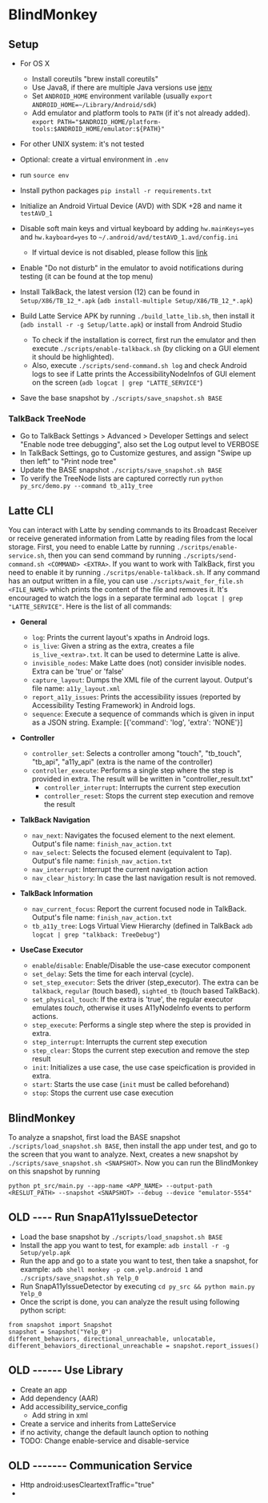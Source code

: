 # BlindMonkey
## Setup
- For OS X
  - Install coreutils "brew install coreutils"
  - Use Java8, if there are multiple Java versions use [jenv](https://www.jenv.be/)
  - Set `ANDROID_HOME` environment varilable (usually `export ANDROID_HOME=~/Library/Android/sdk`)
  - Add emulator and platform tools to `PATH` (if it's not already added). `export PATH="$ANDROID_HOME/platform-tools:$ANDROID_HOME/emulator:${PATH}"`
- For other UNIX system: it's not tested

- Optional: create a virtual environment in `.env`

- run `source env`
- Install python packages `pip install -r requirements.txt`
- Initialize an Android Virtual Device (AVD) with SDK +28 and name it `testAVD_1`
-	Disable soft main keys and virtual keyboard by adding `hw.mainKeys=yes` and `hw.kayboard=yes`  to `~/.android/avd/testAVD_1.avd/config.ini`
	- If virtual device is not disabled, please follow this [link](https://support.honeywellaidc.com/s/article/CN51-Android-How-to-prevent-virtual-keyboard-from-popping-up)
- Enable "Do not disturb" in the emulator to avoid notifications during testing (it can be found at the top menu)
- Install TalkBack, the latest version (12) can be found in `Setup/X86/TB_12_*.apk` (`adb install-multiple Setup/X86/TB_12_*.apk`)
- Build Latte Service APK by running `./build_latte_lib.sh`, then install it (`adb install -r -g Setup/latte.apk`) or install from Android Studio
	- To check if the installation is correct, first run the emulator and then execute `./scripts/enable-talkback.sh` (by clicking on a GUI element it should be highlighted).
	- Also, execute `./scripts/send-command.sh log` and check Android logs to see if Latte prints the AccessibilityNodeInfos of GUI element on the screen (`adb logcat | grep "LATTE_SERVICE"`)
-  Save the base snapshot by `./scripts/save_snapshot.sh BASE`

### TalkBack TreeNode
- Go to TalkBack Settings > Advanced > Developer Settings and select "Enable node tree debugging", also set the Log output level to VERBOSE
- In TalkBack Settings, go to Customize gestures, and assign "Swipe up then left" to "Print node tree"
- Update the BASE snapshot `./scripts/save_snapshot.sh BASE`
- To verify the TreeNode lists are captured correctly run `python py_src/demo.py --command tb_a11y_tree`


## Latte CLI
You can interact with Latte by sending commands to its Broadcast Receiver or receive generated information from Latte by reading files from the local storage. First, you need to enable Latte by running `./scritps/enable-service.sh`, then you can send command by running `./scripts/send-command.sh <COMMAND> <EXTRA>`. If you want to work with TalkBack, first you need to enable it by running `./scritps/enable-talkback.sh`. If any command has an output written in a file, you can use `./scripts/wait_for_file.sh <FILE_NAME>` which prints the content of the file and removes it. It's encouraged to watch the logs in a separate terminal `adb logcat | grep "LATTE_SERVICE"`. Here is the list of all commands:
- **General**
	- `log`: Prints the current layout's xpaths in Android logs.
	- `is_live`: Given a string as the extra, creates a file `is_live_<extra>.txt`. It can be used to determine Latte is alive.
	- `invisible_nodes`: Make Latte does (not) consider invisible nodes. Extra can be 'true' or 'false'
	- `capture_layout`: Dumps the XML file of the current layout. Output's file name: `a11y_layout.xml`
	- `report_a11y_issues`: Prints the accessibility issues (reported by Accessibility Testing Framework) in Android logs.
	- `sequence`: Execute a sequence of commands which is given in input as a JSON string. Example: [{'command': 'log', 'extra': 'NONE'}]

- **Controller**
  - `controller_set`: Selects a controller among "touch", "tb_touch", "tb_api", "a11y_api" (extra is the name of the controller)
  - `controller_execute`: Performs a single step where the step is provided in extra. The result will be written in "controller_result.txt"
	- `controller_interrupt`: Interrupts the current step execution
	- `controller_reset`: Stops the current step execution and remove the result

- **TalkBack Navigation**
	- `nav_next`: Navigates the focused element to the next element. Output's file name: `finish_nav_action.txt`
	- `nav_select`: Selects the focused element (equivalent to Tap). Output's file name: `finish_nav_action.txt`
	- `nav_interrupt`: Interrupt the current navigation action
	- `nav_clear_history`: In case the last navigation result is not removed.
- **TalkBack Information**
	- `nav_current_focus`: Report the current focused node in TalkBack. Output's file name: `finish_nav_action.txt`
	- `tb_a11y_tree`: Logs Virtual View Hierarchy (defined in TalkBack `adb logcat | grep "talkback: TreeDebug"`)
- **UseCase Executor**
	- `enable`/`disable`: Enable/Disable the use-case executor component
	- `set_delay`: Sets the time for each interval (cycle).
	- `set_step_executor`: Sets the driver (step_executor). The extra can be `talkback`, `regular` (touch based), `sighted_tb` (touch based TalkBack).
	- `set_physical_touch`: If the extra is 'true', the regular executor emulates *touch*, otherwise it uses A11yNodeInfo events to perform actions.
	- `step_execute`: Performs a single step where the step is provided in extra.
	- `step_interrupt`: Interrupts the current step execution
	- `step_clear`: Stops the current step execution and remove the step result
	- `init`: Initializes a use case, the use case speicfication is provided in extra.
	- `start`: Starts the use case (`init` must be called beforehand)
	- `stop`: Stops the current use case execution

## BlindMonkey
To analyze a snapshot, first load the BASE snapshot `./scripts/load_snapshot.sh BASE`, then install the app under test, and go to the screen that you want to analyze. Next, creates a new snapshot by `./scripts/save_snapshot.sh <SNAPSHOT>`. Now you can run the BlindMonkey on this snapshot by running
```
python pt_src/main.py --app-name <APP_NAME> --output-path <RESLUT_PATH> --snapshot <SNAPSHOT> --debug --device "emulator-5554"
```



## OLD ---- Run SnapA11yIssueDetector
- Load the base snapshot by `./scripts/load_snapshot.sh BASE`
- Install the app you want to test, for example: `adb install -r -g Setup/yelp.apk`
- Run the app and go to a state you want to test, then take a snapshot, for example: `adb shell monkey -p com.yelp.android 1` and `./scripts/save_snapshot.sh Yelp_0`
- Run SnapA11yIssueDetector by executing `cd py_src && python main.py Yelp_0`
- Once the script is done, you can analyze the result using following python script:

```
from snapshot import Snapshot
snapshot = Snapshot("Yelp_0")
different_behaviors, directional_unreachable, unlocatable, different_behaviors_directional_unreachable = snapshot.report_issues()
```

## OLD ------ Use Library
- Create an app
- Add dependency (AAR)
- Add accessibility_service_config
    - Add string in xml
- Create a service and inherits from LatteService
- if no activity, change the default launch option to nothing
- TODO: Change enable-service and disable-service

##  OLD ------- Communication Service
- Http android:usesCleartextTraffic="true"
-
